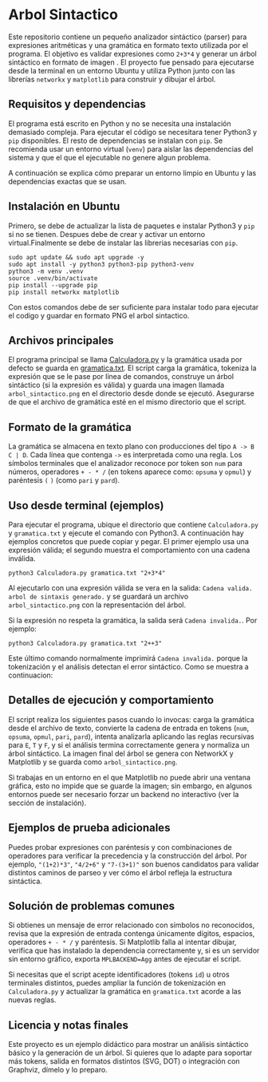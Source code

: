 # Arbol Sintactico

Este repositorio contiene un pequeño analizador sintáctico (parser) para expresiones aritméticas y una gramática en formato texto utilizada por el programa. El objetivo es validar expresiones como `2+3*4` y generar un árbol sintáctico en formato de imagen . El proyecto fue pensado para ejecutarse desde la terminal en un entorno Ubuntu y utiliza Python junto con las librerías `networkx` y `matplotlib` para construir y dibujar el árbol.

## Requisitos y dependencias

El programa está escrito en Python y no se necesita una instalación demasiado compleja. Para ejecutar el código se necesitara tener Python3 y `pip` disponibles. El resto de dependencias se instalan con `pip`. Se recomienda usar un entorno virtual (`venv`) para aislar las dependencias del sistema y que el que el ejecutable no genere algun problema. 

A continuación se explica cómo preparar un entorno limpio en Ubuntu y las dependencias exactas que se usan.

## Instalación en Ubuntu 

Primero, se debe de actualizar la lista de paquetes e instalar Python3 y `pip` si no se tienen. Despues debe de crear y activar un entorno virtual.Finalmente se debe de instalar las librerias necesarias con `pip`.

```
sudo apt update && sudo apt upgrade -y
sudo apt install -y python3 python3-pip python3-venv
python3 -m venv .venv
source .venv/bin/activate
pip install --upgrade pip
pip install networkx matplotlib
```
Con estos comandos debe de ser suficiente para instalar todo para ejecutar el codigo y guardar en formato PNG el arbol sintactico. 

## Archivos principales

El programa principal se llama [Calculadora.py](https://github.com/ALMA3112/Arbol-de-Sintaxis/blob/main/Arbol%20Sintactico/Calculadora.py) y la gramática usada por defecto se guarda en [gramatica.txt](https://github.com/ALMA3112/Arbol-de-Sintaxis/blob/main/Arbol%20Sintactico/gramatica.txt). El script carga la gramática, tokeniza la expresión que se le pase por línea de comandos, construye un árbol sintáctico (si la expresión es válida) y guarda una imagen llamada `arbol_sintactico.png` en el directorio desde donde se ejecutó. Asegurarse de que el archivo de gramática esté en el mismo directorio que el script. 

## Formato de la gramática

La gramática se almacena en texto plano con producciones del tipo `A -> B C | D`. Cada línea que contenga `->` es interpretada como una regla. Los símbolos terminales que el analizador reconoce por token son `num` para números, operadores `+ - * /` (en tokens aparece como: `opsuma` y `opmul`) y paréntesis `(` `)` (como `pari` y `pard`). 

## Uso desde terminal (ejemplos)

Para ejecutar el programa, ubique el directorio que contiene `Calculadora.py` y `gramatica.txt` y ejecute el comando con Python3. A continuación hay ejemplos concretos que puede copiar y pegar. El primer ejemplo usa una expresión válida; el segundo muestra el comportamiento con una cadena inválida.

```
python3 Calculadora.py gramatica.txt "2+3*4"
```

Al ejecutarlo con una expresión válida se vera en la salida: `Cadena valida. arbol de sintaxis generado.` y se guardará un archivo `arbol_sintactico.png` con la representación del árbol.



Si la expresión no respeta la gramática, la salida será `Cadena invalida.`. Por ejemplo:

```
python3 Calculadora.py gramatica.txt "2++3"
```

Este último comando normalmente imprimirá `Cadena invalida.` porque la tokenización y el análisis detectan el error sintáctico. Como se muestra a continuacion: 



## Detalles de ejecución y comportamiento

El script realiza los siguientes pasos cuando lo invocas: carga la gramática desde el archivo de texto, convierte la cadena de entrada en tokens (`num`, `opsuma`, `opmul`, `pari`, `pard`), intenta analizarla aplicando las reglas recursivas para `E`, `T` y `F`, y si el análisis termina correctamente genera y normaliza un árbol sintáctico. La imagen final del árbol se genera con NetworkX y Matplotlib y se guarda como `arbol_sintactico.png`.

Si trabajas en un entorno en el que Matplotlib no puede abrir una ventana gráfica, esto no impide que se guarde la imagen; sin embargo, en algunos entornos puede ser necesario forzar un backend no interactivo (ver la sección de instalación).

## Ejemplos de prueba adicionales

Puedes probar expresiones con paréntesis y con combinaciones de operadores para verificar la precedencia y la construcción del árbol. Por ejemplo, `"(1+2)*3"`, `"4/2+6"` y `"7-(3+1)"` son buenos candidatos para validar distintos caminos de parseo y ver cómo el árbol refleja la estructura sintáctica.

## Solución de problemas comunes

Si obtienes un mensaje de error relacionado con símbolos no reconocidos, revisa que la expresión de entrada contenga únicamente dígitos, espacios, operadores `+ - * /` y paréntesis. Si Matplotlib falla al intentar dibujar, verifica que has instalado la dependencia correctamente y, si es un servidor sin entorno gráfico, exporta `MPLBACKEND=Agg` antes de ejecutar el script.

Si necesitas que el script acepte identificadores (tokens `id`) u otros terminales distintos, puedes ampliar la función de tokenización en `Calculadora.py` y actualizar la gramática en `gramatica.txt` acorde a las nuevas reglas.

## Licencia y notas finales

Este proyecto es un ejemplo didáctico para mostrar un análisis sintáctico básico y la generación de un árbol. Si quieres que lo adapte para soportar más tokens, salida en formatos distintos (SVG, DOT) o integración con Graphviz, dímelo y lo preparo.
